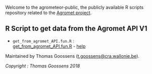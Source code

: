 Welcome to the agrometeor-public, the publicly available R scripts repository related to the [Agromet project](http://www.cra.wallonie.be/fr/agromet).

## R Script to get data from the Agromet API V1

* `get_from_agromet_API.fun.R` :  
[get_from_agromet_API.fun.R](./get_from_agromet_API.fun/get_from_agromet_API.fun.R) - [help](./get_from_agromet_API.fun/get_from_agromet_API.fun.html)

Maintained by Thomas Goossens (t.goossens@cra.wallonie.be).

*Copyright : Thomas Goossens 2018*

